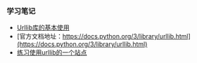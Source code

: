 

### 学习笔记

- [Urllib库的基本使用](http://www.cnblogs.com/zhaof/p/6910871.html)
- [官方文档地址：https://docs.python.org/3/library/urllib.html](https://docs.python.org/3/library/urllib.html)
- [练习使用urllib的一个站点](http://httpbin.org/)
